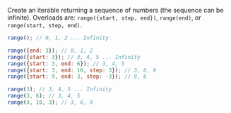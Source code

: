 Create an iterable returning a sequence of numbers (the sequence can be infinite).
Overloads are: `range({start, step, end})`, `range(end)`, or `range(start, step, end)`.
```js
range(); // 0, 1, 2 ... Infinity

range({end: 3}); // 0, 1, 2
range({start: 3}); // 3, 4, 5 ... Infinity
range({start: 3, end: 6}); // 3, 4, 5
range({start: 3, end: 10, step: 3}); // 3, 6, 9
range({start: 9, end: 3, step: -3}); // 9, 6

range(3); // 3, 4, 5 ... Infinity
range(3, 6); // 3, 4, 5
range(3, 10, 3); // 3, 6, 9
```

